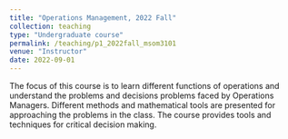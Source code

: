 ```yaml
---
title: "Operations Management, 2022 Fall"
collection: teaching
type: "Undergraduate course"
permalink: /teaching/p1_2022fall_msom3101
venue: "Instructor"
date: 2022-09-01
---
```


The focus of this course is to learn different functions of operations and understand the problems and decisions problems faced by Operations Managers. Different methods and mathematical tools are presented for approaching the problems in the class. The course provides tools and techniques for critical decision making.
